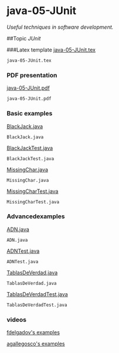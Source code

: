 # java-05-JUnit
_Useful techniques in software development._

##Topic
_JUnit_

###Latex template
[java-05-JUnit.tex](https://github.com/fdelgadov/java-05-JUnit/blob/master/latex/java-05-JUnit.tex)
```
java-05-JUnit.tex
```

### PDF presentation
[java-05-JUnit.pdf](https://github.com/fdelgadov/java-05-JUnit/blob/master/latex/java-05-JUnit.pdf)
```
java-05-JUnit.pdf
```

### Basic examples
[BlackJack.java](https://github.com/fdelgadov/java-05-JUnit/blob/master/basic-examples/BlackJack.java)
```
BlackJack.java
```

[BlackJackTest.java](https://github.com/fdelgadov/java-05-JUnit/blob/master/basic-examples/BlackJackTest.java)
```
BlackJackTest.java
```

[MissingChar.java](https://github.com/fdelgadov/java-05-JUnit/blob/master/basic-examples/MissingChar.java)
```
MissingChar.java
```

[MissingCharTest.java](https://github.com/fdelgadov/java-05-JUnit/blob/master/basic-examples/MissingCharTest.java)
```
MissingCharTest.java
```

### Advancedexamples
[ADN.java](https://github.com/fdelgadov/java-05-JUnit/blob/master/advanced-examples/ADN.java)
```
ADN.java
```

[ADNTest.java](https://github.com/fdelgadov/java-05-JUnit/blob/master/advanced-examples/ADNTest.java)
```
ADNTest.java
```

[TablasDeVerdad.java](https://github.com/fdelgadov/java-05-JUnit/blob/master/advanced-examples/TablasDeVerdad.java)
```
TablasDeVerdad.java
```

[TablasDeVerdadTest.java](https://github.com/fdelgadov/java-05-JUnit/blob/master/advanced-examples/TablasDeVerdadTest.java)
```
TablasDeVerdadTest.java
```

### videos
[fdelgadov's examples](https://youtu.be/suZpz3HKiQ0 "fdelgadov's examples")

[agallegosco's examples](https://youtu.be/i35QU7F1ZqQ "agallegosco's examples")

